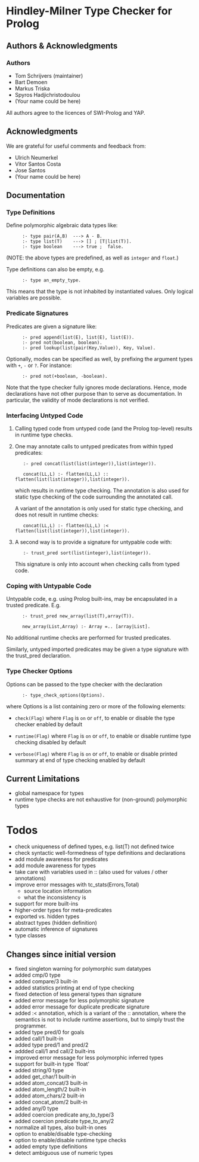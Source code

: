 # Hindley-Milner Type Checker for Prolog

## Authors & Acknowledgments

### Authors

- Tom Schrijvers (maintainer)
- Bart Demoen
- Markus Triska
- Spyros Hadjichristodoulou
- (Your name could be here)

All authors agree to the licences of SWI-Prolog and YAP.

## Acknowledgments

We are grateful for useful comments and feedback from:

- Ulrich Neumerkel
- Vitor Santos Costa
- Jose Santos
- (Your name could be here)


## Documentation

### Type Definitions

Define polymorphic algebraic data types like:

```
      :- type pair(A,B)  ---> A - B.
      :- type list(T)    ---> [] ; [T|list(T)].
      :- type boolean    ---> true ;  false.
```

(NOTE: the above types are predefined, as well as `integer` and `float`.)

Type definitions can also be empty, e.g.

```
      :- type an_empty_type.
```

This means that the type is not inhabited by instantiated values. Only
logical variables are possible.

### Predicate Signatures

Predicates are given a signature like:

```
      :- pred append(list(E), list(E), list(E)).
      :- pred not(boolean, boolean).
      :- pred lookup(list(pair(Key,Value)), Key, Value).
```

Optionally, modes can be specified as well, by prefixing
the argument types with `+`, `-` or `?`. For instance:

```
      :- pred not(+boolean, -boolean).
```

Note that the type checker fully ignores mode declarations. Hence,
mode declarations have not other purpose than to serve as documentation.
In particular, the validity of mode declarations is not verified.

### Interfacing Untyped Code

1. Calling typed code from untyped code (and the Prolog top-level)
   results in runtime type checks.

2. One may annotate calls to untyped predicates from within typed predicates:

   ```
      :- pred concat(list(list(integer)),list(integer)).

      concat(LL,L) :- flatten(LL,L) :: flatten(list(list(integer)),list(integer)).
   ```

   which results in runtime type checking. The annotation is also used for static
   type checking of the code surrounding the annotated call.

   A variant of the annotation is only used for static type checking, and does
   not result in runtime checks:
      
   ```
      concat(LL,L) :- flatten(LL,L) :< flatten(list(list(integer)),list(integer)).
   ```

3. A second way is to provide a signature for untypable code with: 

   ```    
      :- trust_pred sort(list(integer),list(integer)).
   ```

   This signature is only into account when checking calls from
   typed code.

### Coping with Untypable Code

Untypable code, e.g. using Prolog built-ins, may be encapsulated 
in a trusted predicate. E.g.

```
      :- trust_pred new_array(list(T),array(T)).

      new_array(List,Array) :- Array =.. [array|List].
```

No additional runtime checks are performed for trusted predicates.

Similarly, untyped imported predicates may be given a type signature
with the trust_pred declaration.


### Type Checker Options

Options can be passed to the type checker with the declaration

```
      :- type_check_options(Options).
```

where Options is a list containing zero or more of the following elements:

- `check(Flag)` where `Flag` is `on` or `off`, 
 	to enable or disable the type checker
 	enabled by default

- `runtime(Flag)` where `Flag` is `on` or `off`,
 	to enable or disable runtime type checking
 	disabled by default

- `verbose(Flag)` where `Flag` is `on` or `off`,
 	to enable or disable printed summary at end of type checking
 	enabled by default

## Current Limitations

* global namespace for types
* runtime type checks are not exhaustive for (non-ground) polymorphic types

# Todos

* check uniqueness of defined types, e.g. list(T) not defined twice
* check syntactic well-formedness of type definitions and declarations
* add module awareness for predicates
* add module awareness for types 
* take care with variables used in :: (also used for values / other annotations)
* improve error messages with tc_stats(Errors,Total)
   - source location information
   - what the inconsistency is
* support for more built-ins 
* higher-order types for meta-predicates
* exported vs. hidden types
* abstract types (hidden definition)
* automatic inference of signatures
* type classes

## Changes since initial version

* fixed singleton warning for polymorphic sum datatypes
* added cmp/0 type
* added compare/3 built-in
* added statistics printing at end of type checking
* fixed detection of less general types than signature
* added error message for less polymorphic signature
* added error message for duplicate predicate signature
* added :< annotation, which is a variant of  the :: annotation,
  where the semantics is not to include runtime assertions, 
  but to simply trust the programmer.
* added type pred/0 for goals
* added call/1 built-in
* added type pred/1 and pred/2
* addded call/1 and call/2 built-ins
* improved error message for less polymorphic inferred types
* support for built-in type `float'
* added string/0 type
* added get_char/1 built-in
* added atom_concat/3 built-in
* added atom_length/2 built-in
* added atom_chars/2 built-in
* added concat_atom/2 built-in
* added any/0 type
* added coercion predicate any_to_type/3
* added coercion predicate type_to_any/2
* normalize all types, also built-in ones
* option to enable/disable type-checking
* option to enable/disable runtime type checks
* added empty type definitions
* detect ambiguous use of numeric types
